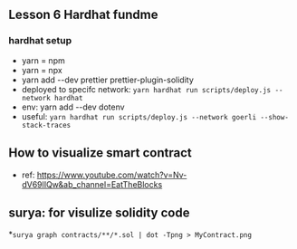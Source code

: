 ## Lesson 6 Hardhat fundme

### hardhat setup
* yarn = npm
* yarn = npx
* yarn add --dev prettier prettier-plugin-solidity
* deployed to specifc network: `yarn hardhat run scripts/deploy.js --network hardhat`
* env: yarn add --dev dotenv
* useful: `yarn hardhat run scripts/deploy.js --network goerli --show-stack-traces`


## How to visualize smart contract 
* ref: https://www.youtube.com/watch?v=Nv-dV69lIQw&ab_channel=EatTheBlocks

## surya: for visulize solidity code
*`surya graph contracts/**/*.sol | dot -Tpng > MyContract.png`

